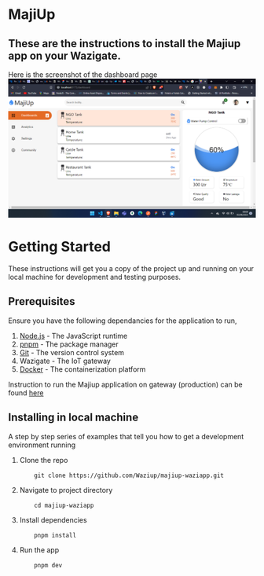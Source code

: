 # MajiUp

## These are the instructions to install the Majiup app on your Wazigate.

Here is the screenshot of the dashboard page
![Image of landing page](./images/landingpage.png)

# Getting Started

These instructions will get you a copy of the project up and running on your local machine for development and testing purposes.

## Prerequisites

Ensure you have the following dependancies for the application to run,

1. [Node.js](https://nodejs.org/en/download/) - The JavaScript runtime
2. [pnpm](https://pnpm.js.org/en/installation) - The package manager
3. [Git](https://git-scm.com/downloads) - The version control system
4. Wazigate - The IoT gateway
5. [Docker](https://docs.docker.com/get-docker/) - The containerization platform

Instruction to run the Majiup application on gateway (production) can be found [here](https://github.com/Waziup/majiup-backend/blob/main/README.md)

## Installing in local machine

A step by step series of examples that tell you how to get a development environment running

1. Clone the repo
   ```
       git clone https://github.com/Waziup/majiup-waziapp.git
   ```
2. Navigate to project directory
   ```
       cd majiup-waziapp
   ```
3. Install dependencies
   ```
       pnpm install
   ```
4. Run the app
   ```
       pnpm dev
   ```
